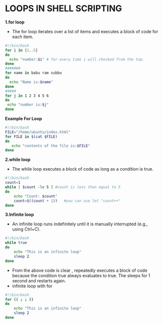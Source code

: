 # LOOPS IN SHELL SCRIPTING
**1.for loop**
- The for loop iterates over a list of items and executes a block of code for each item.
```sh
#!/bin/bash
for i in {1..5}
do 
  echo "number:$i" # for every time i will checked from the top.
done
#######
for name in babu ram subbu
do
  echo "Name is:$name"
done
#####
for j in 1 2 3 4 5 6
do
 echo "number is:$j"
done
```
**Example For Loop**
```sh
#!/bin/bash
FILE="/home/ubuntu/index.html"
for FILE in $(cat $FILE)
do
   echo "contents of the file is:$FILE"
done
```

**2.while loop**
- The while loop executes a block of code as long as a condition is true.
```sh
#!/bin/bash
count=1
while [ $count -le 5 ] #count is less than equal to 5 
do
    echo "Count: $count"
    count=$((count + 1))   #you can use let "count++"
done
```

**3.Infinite loop**
- An infinite loop runs indefinitely until it is manually interrupted (e.g., using Ctrl+C).
```sh
#!/bin/bash
while true
do
    echo "This is an infinite loop"
    sleep 2
done
```
- From the above code is clear , repeatedly executes a block of code because the condition true always evaluates to true. The sleeps for 1 second and restarts again.
- infinite loop with for 
```sh
#!/bin/bash
for (( ; ; ))
do
    echo "This is an infinite loop"
    sleep 2
done
```